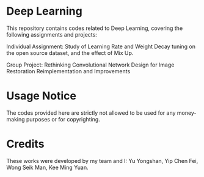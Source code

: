 # Deep Learning

This repository contains codes related to Deep Learning, covering the following assignments and projects:

Individual Assignment: Study of Learning Rate and Weight Decay tuning on the open source dataset, and the effect of Mix Up.

Group Project: Rethinking Convolutional Network Design for Image Restoration Reimplementation and Improvements

# Usage Notice

The codes provided here are strictly not allowed to be used for any money-making purposes or for copyrighting.

# Credits

These works were developed by my team and I: Yu Yongshan, Yip Chen Fei, Wong Seik Man, Kee Ming Yuan.
